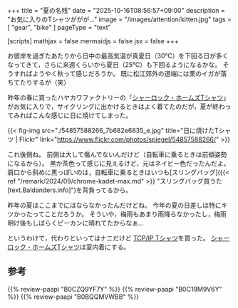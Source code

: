 +++
title = "夏の名残"
date =  "2025-10-16T08:56:57+09:00"
description = "お気に入りのTシャツががが..."
image = "/images/attention/kitten.jpg"
tags = [ "gear", "bike" ]
pageType = "text"

[scripts]
  mathjax = false
  mermaidjs = false
  jsx = false
+++

お彼岸を過ぎたあたりから日中の最高気温が真夏日（30℃）を下回る日が多くなってきて，さらに来週くらいから夏日（25℃）も下回るようになるかな。
そうすればようやく秋って感じだろうか。
既に松江郊外の道端には栗のイガが落ちてたりするが（笑）

昨年の春に買ったハヤカワファクトリーの「[シャーロック・ホームズTシャツ]」がお気に入りで，サイクリングに出かけるときはよく着てたのだが，夏が終わってみればこんな感じに日に焼けてしまった。

{{< fig-img src="./54857588266_7b682e6835_e.jpg" title="日に焼けたTシャツ | Flickr" link="https://www.flickr.com/photos/spiegel/54857588266/" >}}

これ後側ね。
前側は大して傷んでないんだけど（自転車に乗るときは前傾姿勢になるから）。
黒か茶色って感じに見えるけど，元はネイビー色だったんだよ。
肩口から斜めに黒っぽいのは，自転車に乗るときはいつも[スリングバッグ]({{< ref "/remark/2024/09/chrome-kadet-max.md" >}} "スリングバッグ買うた [text.Baldanders.info]")を背負ってるから。

昨年の夏はここまでにはならなかったんだけどね。
今年の夏の日差しは特にキツかったってことだろうか。
そういや，梅雨もあまり雨降らなかったし，梅雨明け後もしばらくピーカンに晴れてたからなぁ...

というわけで，代わりといってはナニだけど [TCP/IP Tシャツ](https://www.amazon.co.jp/dp/B0C19M9V6Y?tag=baldandersinf-22&linkCode=ogi&th=1&psc=1 "Amazon | ロックンロール TCP/IP シャツ | TCP/IP オタクシャツ Tシャツ | Tシャツ・カットソー 通販")を買った。
[シャーロック・ホームズTシャツ]は室内着にする。

[シャーロック・ホームズTシャツ]: https://www.amazon.co.jp/dp/B0CZQ9YF7Y?tag=baldandersinf-22&linkCode=ogi&th=1&psc=1 "Amazon.co.jp: [HAYAKAWA FACTORY] Tシャツ シャーロック・ホームズ 221B BAKER STREET (L, ネイビー／ゴールド) : ファッション"

## 参考

{{% review-paapi "B0CZQ9YF7Y" %}} <!-- Tシャツ シャーロック・ホームズ 221B BAKER STREET -->
{{% review-paapi "B0C19M9V6Y" %}} <!-- Tシャツ ロックンロール TCP/IP シャツ -->
{{% review-paapi "B0BQQMVWBB" %}} <!-- ボディバッグ スリングバッグ CHROME KADET MAX -->
